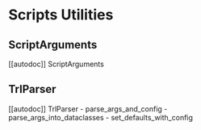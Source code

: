 # Scripts Utilities

## ScriptArguments

[[autodoc]] ScriptArguments

## TrlParser

[[autodoc]] TrlParser
    - parse_args_and_config
    - parse_args_into_dataclasses
    - set_defaults_with_config

